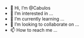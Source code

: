 - 👋 Hi, I’m @Cabulos
- 👀 I’m interested in ...
- 🌱 I’m currently learning ...
- 💞️ I’m looking to collaborate on ...
- 📫 How to reach me ...

<!---
Cabulos/Cabulos is a ✨ special ✨ repository because its `README.md` (this file) appears on your GitHub profile.
You can click the Preview link to take a look at your changes.
--->
